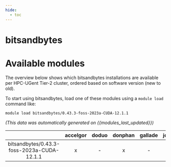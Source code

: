 ```yaml
---
hide:
  - toc
---
```


bitsandbytes
============

# Available modules


The overview below shows which bitsandbytes installations are available per HPC-UGent Tier-2 cluster, ordered based on software version (new to old).

To start using bitsandbytes, load one of these modules using a `module load` command like:

```shell
module load bitsandbytes/0.43.3-foss-2023a-CUDA-12.1.1
```

*(This data was automatically generated on {{modules_last_updated}})*

| |accelgor|doduo|donphan|gallade|joltik|litleo|shinx|
| :---: | :---: | :---: | :---: | :---: | :---: | :---: | :---: |
|bitsandbytes/0.43.3-foss-2023a-CUDA-12.1.1|x|-|x|-|x|x|-|
